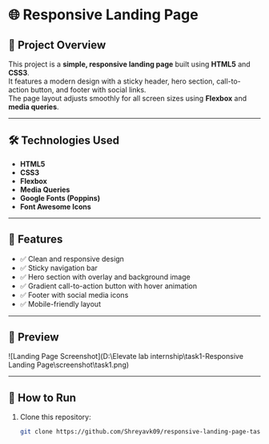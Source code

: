 # 🌐 Responsive Landing Page

## 📖 Project Overview
This project is a **simple, responsive landing page** built using **HTML5** and **CSS3**.  
It features a modern design with a sticky header, hero section, call-to-action button, and footer with social links.  
The page layout adjusts smoothly for all screen sizes using **Flexbox** and **media queries**.

---

## 🛠️ Technologies Used
- **HTML5**
- **CSS3**
- **Flexbox**
- **Media Queries**
- **Google Fonts (Poppins)**
- **Font Awesome Icons**

---

## 🎯 Features
- ✅ Clean and responsive design  
- ✅ Sticky navigation bar  
- ✅ Hero section with overlay and background image  
- ✅ Gradient call-to-action button with hover animation  
- ✅ Footer with social media icons  
- ✅ Mobile-friendly layout  

---

## 📸 Preview
![Landing Page Screenshot](D:\Elevate lab internship\task1-Responsive Landing Page\screenshot\task1.png)

---

## 🚀 How to Run
1. Clone this repository:
   ```bash
   git clone https://github.com/Shreyavk09/responsive-landing-page-task1.git


